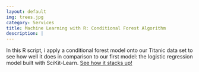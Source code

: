 ```yaml
---
layout: default
img: trees.jpg
category: Services
title: Machine Learning with R: Conditional Forest Algorithm
description: |
---
```

In this R script, i apply a conditional forest model onto our Titanic data set to see how well it does in comparison to our first model: the logistic regression model built with SciKit-Learn. [See how it stacks up!](https://github.com/robinphetsa/Data-Science/blob/master/Titanic/CForestTitanic%20-%20Best%20Model.R)
